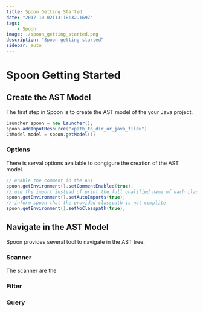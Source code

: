 ```yaml
---
title: Spoon Getting Started
date: "2017-10-02T13:18:32.169Z"
tags:
    - Spoon
image: ./spoon_getting_started.png
description: "Spoon getting started"
sidebar: auto
---
```


# Spoon Getting Started

## Create the AST Model
The first step in Spoon is to create the AST model of the your Java project.

```java
Launcher spoon = new Launcher();
spoon.addInputResource("<path_to_dir_or_java_file>")
CtModel model = spoon.getModel();
```


### Options



There is serval options available to congigure the creation of the AST model.

```java
// enable the comment in the AST
spoon.getEnvironment().setCommentEnabled(true);
// use the import instead of print the full qualified name of each class
spoon.getEnvironment().setAutoImports(true);
// inform spoon that the provided classpath is not complite
spoon.getEnvironment().setNoClasspath(true);
```


## Navigate in the AST Model

Spoon provides several tool to navigate in the AST tree.


### Scanner

The scanner are the 

### Filter


### Query

